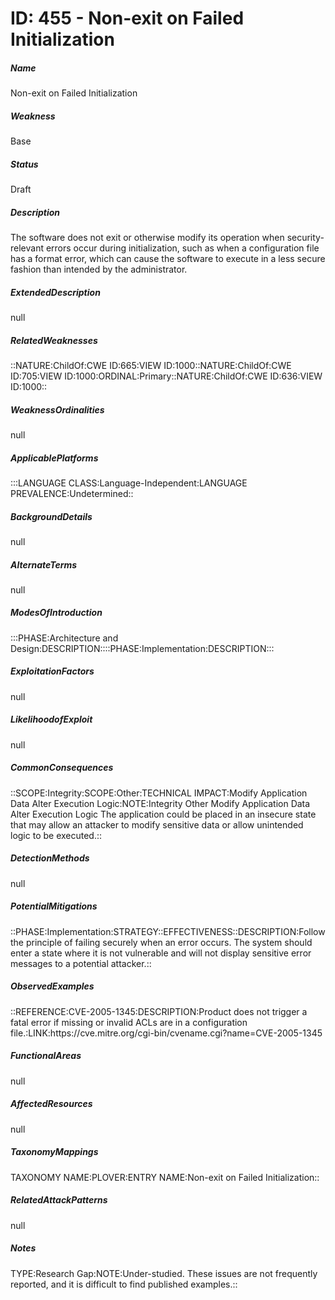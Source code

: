# ID: 455 - Non-exit on Failed Initialization
<h5>Name</h5>Non-exit on Failed Initialization
<h5>Weakness</h5>Base
<h5>Status</h5>Draft
<h5>Description</h5>The software does not exit or otherwise modify its operation when security-relevant errors occur during initialization, such as when a configuration file has a format error, which can cause the software to execute in a less secure fashion than intended by the administrator.
<h5>ExtendedDescription</h5>null
<h5>RelatedWeaknesses</h5>::NATURE:ChildOf:CWE ID:665:VIEW ID:1000::NATURE:ChildOf:CWE ID:705:VIEW ID:1000:ORDINAL:Primary::NATURE:ChildOf:CWE ID:636:VIEW ID:1000::
<h5>WeaknessOrdinalities</h5>null
<h5>ApplicablePlatforms</h5>:::LANGUAGE CLASS:Language-Independent:LANGUAGE PREVALENCE:Undetermined::
<h5>BackgroundDetails</h5>null
<h5>AlternateTerms</h5>null
<h5>ModesOfIntroduction</h5>:::PHASE:Architecture and Design:DESCRIPTION::::PHASE:Implementation:DESCRIPTION:::
<h5>ExploitationFactors</h5>null
<h5>LikelihoodofExploit</h5>null
<h5>CommonConsequences</h5>::SCOPE:Integrity:SCOPE:Other:TECHNICAL IMPACT:Modify Application Data Alter Execution Logic:NOTE:Integrity Other Modify Application Data Alter Execution Logic The application could be placed in an insecure state that may allow an attacker to modify sensitive data or allow unintended logic to be executed.::
<h5>DetectionMethods</h5>null
<h5>PotentialMitigations</h5>::PHASE:Implementation:STRATEGY::EFFECTIVENESS::DESCRIPTION:Follow the principle of failing securely when an error occurs. The system should enter a state where it is not vulnerable and will not display sensitive error messages to a potential attacker.::
<h5>ObservedExamples</h5>::REFERENCE:CVE-2005-1345:DESCRIPTION:Product does not trigger a fatal error if missing or invalid ACLs are in a configuration file.:LINK:https://cve.mitre.org/cgi-bin/cvename.cgi?name=CVE-2005-1345
<h5>FunctionalAreas</h5>null
<h5>AffectedResources</h5>null
<h5>TaxonomyMappings</h5>TAXONOMY NAME:PLOVER:ENTRY NAME:Non-exit on Failed Initialization::
<h5>RelatedAttackPatterns</h5>null
<h5>Notes</h5>TYPE:Research Gap:NOTE:Under-studied. These issues are not frequently reported, and it is difficult to find published examples.::

